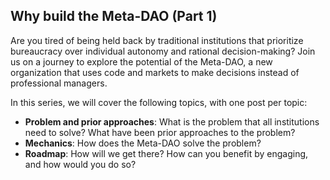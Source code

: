 ## Why build the Meta-DAO (Part 1)

Are you tired of being held back by traditional institutions that prioritize bureaucracy over individual autonomy and rational decision-making? Join us on a journey to explore the potential of the Meta-DAO, a new organization that uses code and markets to make decisions instead of professional managers. 

In this series, we will cover the following topics, with one post per topic:
- **Problem and prior approaches**: What is the problem that all institutions need to solve? What have been prior approaches to the problem?
- **Mechanics**: How does the Meta-DAO solve the problem?
- **Roadmap**: How will we get there? How can you benefit by engaging, and how would you do so?

